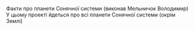 Факти про планети Cонячної системи (виконав Мельничок Володимир)
У цьому проекті йдеться про всі планети Сонячної системи (окрім Землі)
